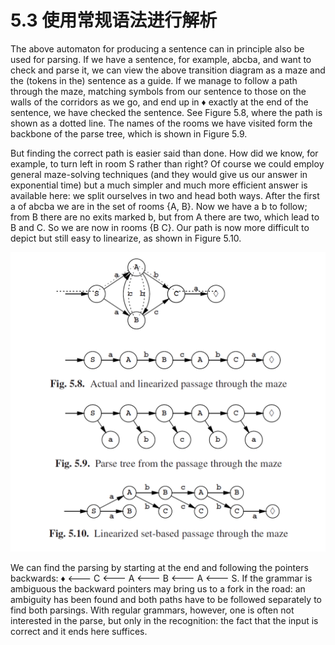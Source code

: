# 5.3 使用常规语法进行解析

The above automaton for producing a sentence can in principle also be used for parsing. If we have a sentence, for example, abcba, and want to check and parse it, we can view the above transition diagram as a maze and the (tokens in the) sentence as a guide. If we manage to follow a path through the maze, matching symbols from our sentence to those on the walls of the corridors as we go, and end up in ♦ exactly at the end of the sentence, we have checked the sentence. See Figure 5.8, where the path is shown as a dotted line. The names of the rooms we have visited form the backbone of the parse tree, which is shown in Figure 5.9.

But finding the correct path is easier said than done. How did we know, for example, to turn left in room S rather than right? Of course we could employ general maze-solving techniques (and they would give us our answer in exponential time) but a much simpler and much more efficient answer is available here: we split ourselves in two and head both ways. After the first a of abcba we are in the set of rooms {A, B}. Now we have a b to follow; from B there are no exits marked b, but from A there are two, which lead to B and C. So we are now in rooms {B C}. Our path is now more difficult to depict but still easy to linearize, as shown in Figure 5.10.

![图1](../../img/5.3_1.png)

We can find the parsing by starting at the end and following the pointers backwards: ♦ <--- C <--- A <--- B <--- A <--- S. If the grammar is ambiguous the backward pointers may bring us to a fork in the road: an ambiguity has been found and both paths have to be followed separately to find both parsings. With regular grammars, however, one is often not interested in the parse, but only in the recognition: the fact that the input is correct and it ends here suffices.